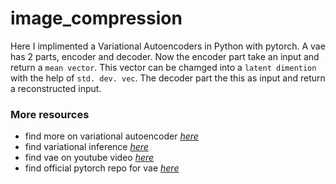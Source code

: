 # image_compression

Here I implimented a Variational Autoencoders in Python with pytorch. A vae has 2 parts, encoder and decoder. Now the encoder part take an input and return a `mean vector`. This vector can be chamged into a `latent dimention` with the help of `std. dev. vec`. The decoder part the this as input and return a reconstructed input.    


### More resources
+ find more on variational autoencoder *[here](https://www.jeremyjordan.me/variational-autoencoders/)*
+ find variational inference *[here](https://ermongroup.github.io/cs228-notes/inference/variational/)*
+ find vae on youtube video *[here](https://www.youtube.com/watch?v=P78QYjWh5sM&feature=youtu.be)*
+ find official pytorch repo for vae *[here](https://github.com/pytorch/examples/tree/master/vae)*
